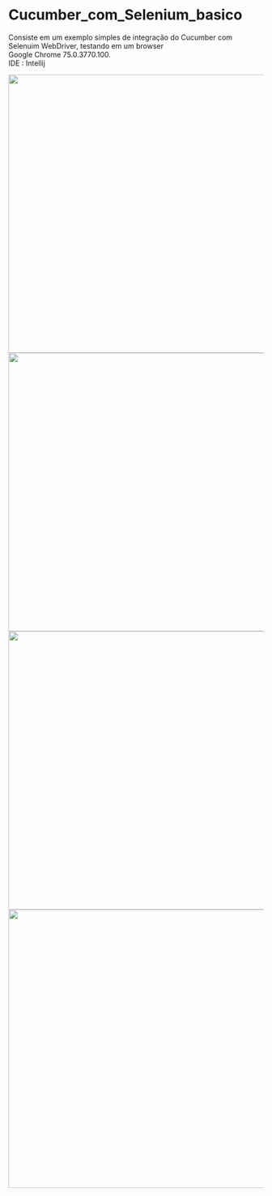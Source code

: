 # Cucumber_com_Selenium_basico
Consiste em um exemplo simples de integração do Cucumber com Selenuim WebDriver, testando em um browser  
Google Chrome  75.0.3770.100.  
IDE : Intellij      
<div align="center">
<img src="https://github.com/klausmerini/Cucumber_com_Selenium_basico/assets/109608171/e46ec703-0e75-49c3-ba42-d1d30e1989d8" width="550px" /)
</div>      
<div align="center">
<img src="https://github.com/klausmerini/Cucumber_com_Selenium_basico/assets/109608171/4e9afdb4-d072-4f88-be9b-e4c3924cc147" width="550px" /)
</div>      
<div align="center">
<img src="https://github.com/klausmerini/Cucumber_com_Selenium_basico/assets/109608171/85a883f4-fe32-42c8-921c-7650062bee13" width="550px" /)
</div>      
<div align="center">
<img src="https://github.com/klausmerini/Cucumber_com_Selenium_basico/assets/109608171/aba6ded3-e5f0-41b8-9d60-c450c4eaf45f" width="550px" /)
</div>      

